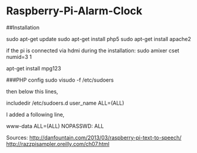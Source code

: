 # Raspberry-Pi-Alarm-Clock

##Installation

sudo apt-get update
sudo apt-get install php5
sudo apt-get install apache2

if the pi is connected via hdmi during the installation: 
sudo amixer cset numid=3 1

apt-get install mpg123

###PHP config
sudo visudo -f /etc/sudoers

then below this lines,

includedir /etc/sudoers.d user_name ALL=(ALL)

I added a following line,

www-data ALL=(ALL) NOPASSWD: ALL

Sources:
http://danfountain.com/2013/03/raspberry-pi-text-to-speech/
http://razzpisampler.oreilly.com/ch07.html